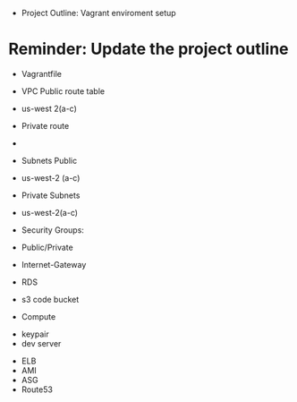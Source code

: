 * Project Outline: Vagrant enviroment setup

# Reminder: Update the project outline

* Vagrantfile 
 
 * VPC 
 Public route table
  - us-west 2(a-c)
 * Private route
  -
 * Subnets Public
  - us-west-2 (a-c)
 
 * Private Subnets
  - us-west-2(a-c)
  
 * Security Groups:
  - Public/Private
  
 * Internet-Gateway
 
 * RDS 
   
 * s3
  code bucket
  
 * Compute
  - keypair
  - dev server
  
 * ELB
 * AMI
 * ASG  
 * Route53
 
 
